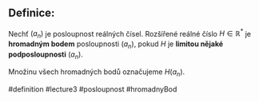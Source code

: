 ## Definice: 

Nechť $(a_n)$ je posloupnost reálných čísel. Rozšířené reálné číslo $H \in \mathbb{R}^*$ je **hromadným bodem** posloupnosti $(a_n)$, pokud $H$ je **limitou nějaké podposloupnosti** $(a_n)$.

Množinu všech hromadných bodů označujeme $H(a_n)$.



#definition #lecture3 #posloupnost #hromadnyBod

